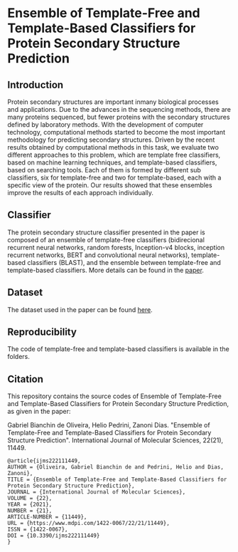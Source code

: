 # Ensemble of Template-Free and Template-Based Classifiers for Protein Secondary Structure Prediction

## Introduction
Protein secondary structures are important inmany biological processes and applications. Due to the advances in the sequencing methods, there are many proteins sequenced, but fewer proteins with the secondary structures defined by laboratory methods. With the development of computer technology, computational methods started to become the most important methodology for predicting secondary structures. Driven by the recent results obtained by computational methods in this task, we evaluate two different approaches to this problem, which are template free classifiers, based on machine learning techniques, and template-based classifiers, based on searching tools. Each of them is formed by different sub classifiers, six for template-free and two for template-based, each with a specific view of the protein. Our results showed that these ensembles improve the results of each approach individually.

## Classifier
The protein secondary structure classifier presented in the paper is composed of an ensemble of template-free classifiers (bidirecional recurrent neural networks, random forests, Inception-v4 blocks, inception recurrent networks, BERT and convolutional neural networks), template-based classifiers (BLAST), and the ensemble between template-free and template-based classifiers. More details can be found in the [paper](https://www.mdpi.com/1422-0067/22/21/11449).

## Dataset
The dataset used in the paper can be found [here](https://www.princeton.edu/~jzthree/datasets/ICML2014/).

## Reproducibility
The code of template-free and template-based classifiers is available in the folders.

## Citation
This repository contains the source codes of Ensemble of Template-Free and Template-Based Classifiers for Protein Secondary Structure Prediction, as given in the paper:

Gabriel Bianchin de Oliveira, Helio Pedrini, Zanoni Dias. "Ensemble of Template-Free and Template-Based Classifiers for Protein Secondary Structure Prediction". International Journal of Molecular Sciences, 22(21), 11449.

```
@article{ijms222111449,
AUTHOR = {Oliveira, Gabriel Bianchin de and Pedrini, Helio and Dias, Zanoni},
TITLE = {Ensemble of Template-Free and Template-Based Classifiers for Protein Secondary Structure Prediction},
JOURNAL = {International Journal of Molecular Sciences},
VOLUME = {22},
YEAR = {2021},
NUMBER = {21},
ARTICLE-NUMBER = {11449},
URL = {https://www.mdpi.com/1422-0067/22/21/11449},
ISSN = {1422-0067},
DOI = {10.3390/ijms222111449}
}
```